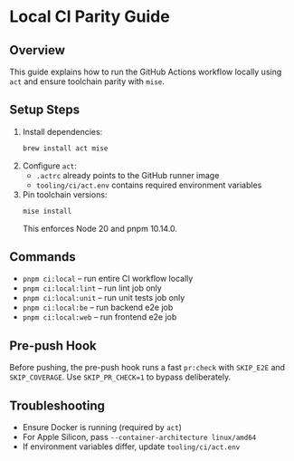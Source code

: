 # Local CI Parity Guide

## Overview
This guide explains how to run the GitHub Actions workflow locally using `act` and ensure toolchain parity with `mise`.

## Setup Steps
1. Install dependencies:
   ```bash
   brew install act mise
   ```
2. Configure `act`:
   - `.actrc` already points to the GitHub runner image
   - `tooling/ci/act.env` contains required environment variables
3. Pin toolchain versions:
   ```bash
   mise install
   ```
   This enforces Node 20 and pnpm 10.14.0.

## Commands
- `pnpm ci:local` – run entire CI workflow locally
- `pnpm ci:local:lint` – run lint job only
- `pnpm ci:local:unit` – run unit tests job only
- `pnpm ci:local:be` – run backend e2e job
- `pnpm ci:local:web` – run frontend e2e job

## Pre-push Hook
Before pushing, the pre-push hook runs a fast `pr:check` with `SKIP_E2E` and `SKIP_COVERAGE`. Use `SKIP_PR_CHECK=1` to bypass deliberately.

## Troubleshooting
- Ensure Docker is running (required by `act`)
- For Apple Silicon, pass `--container-architecture linux/amd64`
- If environment variables differ, update `tooling/ci/act.env`

